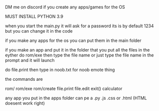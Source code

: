 DM me on discord if you create any apps/games for the OS

MUST INSTALL PYTHON 3.9

when you start the main.py it will ask for a password its is by default 1234 but you can change it in the code

if you make any apps for the os you can put them in the main folder

if you make an app and put it in the folder that you put all the files in the eyther do rom/exe then type the file name or just type the file name in the prompt and it will launch

do file.print then type in noob.txt for noob emote thing

the commands are 

rom/
rom/exe
rom/create
file.print
file.edit
exit()
calculator

any app you put in the apps folder can pe a .py .js .css or .html (HTML doesent work right)
